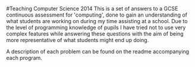 #Teaching Computer Science 2014
This is a set of answers to a GCSE continuous assessment for 'computing', done to gain an understanding of what students are working on during my time assisting at a school. Due to the level of programming knowledge of pupils I have tried not to use very complex features while answering these questions with the aim of being more representative of what students might end up doing.

A description of each problem can be found on the readme accompanying each program.
